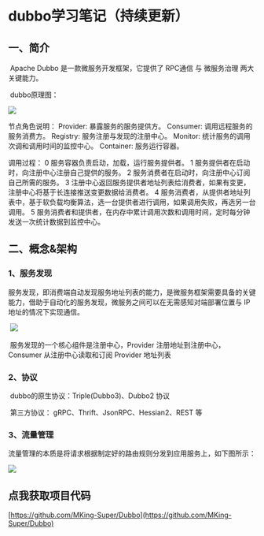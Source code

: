 # dubbo学习笔记（持续更新）

## 一、简介

​	Apache Dubbo 是一款微服务开发框架，它提供了 RPC通信 与 微服务治理 两大关键能力。

​	dubbo原理图：

![](https://dubbo.apache.org/imgs/architecture.png)

节点角色说明： 
 Provider: 暴露服务的服务提供方。 
 Consumer: 调用远程服务的服务消费方。 
 Registry: 服务注册与发现的注册中心。 
 Monitor: 统计服务的调用次调和调用时间的监控中心。 
 Container: 服务运行容器。

调用过程：
0 服务容器负责启动，加载，运行服务提供者。
1 服务提供者在启动时，向注册中心注册自己提供的服务。
2 服务消费者在启动时，向注册中心订阅自己所需的服务。
3 注册中心返回服务提供者地址列表给消费者，如果有变更，注册中心将基于长连接推送变更数据给消费者。
4 服务消费者，从提供者地址列表中，基于软负载均衡算法，选一台提供者进行调用，如果调用失败，再选另一台调用。
5 服务消费者和提供者，在内存中累计调用次数和调用时间，定时每分钟发送一次统计数据到监控中心。



## 二、概念&架构

### 1、服务发现

​	服务发现，即消费端自动发现服务地址列表的能力，是微服务框架需要具备的关键能力，借助于自动化的服务发现，微服务之间可以在无需感知对端部署位置与 IP 地址的情况下实现通信。

​	![](https://dubbo.apache.org/imgs/architecture.png)

​	服务发现的一个核心组件是注册中心，Provider 注册地址到注册中心，Consumer 从注册中心读取和订阅 Provider 地址列表



### 2、协议

​	dubbo的原生协议：Triple(Dubbo3)、Dubbo2 协议

​	第三方协议： gRPC、Thrift、JsonRPC、Hessian2、REST 等



### 3、流量管理

​	流量管理的本质是将请求根据制定好的路由规则分发到应用服务上，如下图所示：

![](https://dubbo.apache.org/imgs/v3/concepts/what-is-traffic-control.png)







## 点我获取项目代码

[https://github.com/MKing-Super/Dubbo](https://github.com/MKing-Super/Dubbo)

